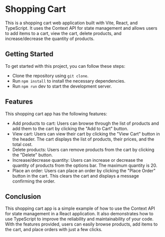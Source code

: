 
#  Shopping Cart

This is a shopping cart web application built with Vite, React, and TypeScript. It uses the Context API for state management and allows users to add items to a cart, view the cart, delete products, and increase/decrease the quantity of products.

## Getting Started

To get started with this project, you can follow these steps:

- Clone the repository using ```git clone```.
- Run ```npm install``` to install the necessary dependencies.
- Run ```npm run``` dev to start the development server.


## Features
This shopping cart app has the following features:

- Add products to cart: Users can browse through the list of products and add them to the cart by clicking the "Add to Cart" button.
- View cart: Users can view their cart by clicking the "View Cart" button in the header. The cart displays the list of products,  their prices, and the total cost.
- Delete products: Users can remove products from the cart by clicking the "Delete" button.
- Increase/decrease quantity: Users can increase or decrease the quantity of products from the options bar. The maximum quantity is 20.
- Place an order: Users can place an order by clicking the "Place Order" button in the cart. This clears the cart and displays a message confirming the order.



## Conclusion

This shopping cart app is a simple example of how to use the Context API for state management in a React application. It also demonstrates how to use TypeScript to improve the reliability and maintainability of your code. With the features provided, users can easily browse products, add items to the cart, and place orders with just a few clicks.
